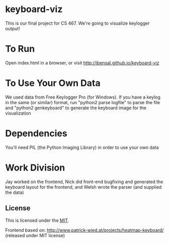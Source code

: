 keyboard-viz
============

This is our final project for CS 467. We're going to visualize keylogger output!

To Run
======
Open index.html in a browser, or visit http://jbensal.github.io/keyboard-viz

To Use Your Own Data
====================
We used data from Free Keylogger Pro (for Windows). If you have a keylog in
the same (or similar) format, run "python2 parse logfile" to parse the file
and "python2 genkeyboard" to generate the keyboard image for the visualization

Dependencies
============
You'll need PIL (the Python Imaging Library) in order to use your own data

Work Division
=============
Jay worked on the frontend, Nick did front-end bugfixing and generated the
keyboard layout for the frontend, and Welsh wrote the parser (and supplied
the data)

## License
This is licensed under the [MIT](http://www.opensource.org/licenses/mit-license.php "").

Frontend based on: http://www.patrick-wied.at/projects/heatmap-keyboard/ (released under MIT license)
